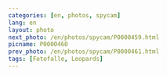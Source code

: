 ```yaml
---
categories: [en, photos, spycam]
lang: en
layout: photo
next_photo: /en/photos/spycam/P0000459.html
picname: P0000460
prev_photo: /en/photos/spycam/P0000461.html
tags: [Fotofalle, Leopards]
---
```

